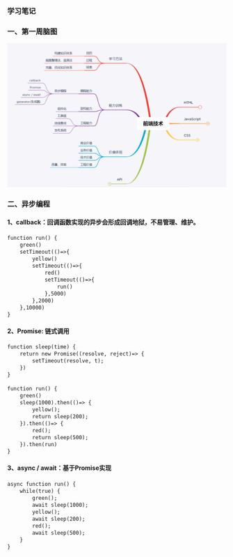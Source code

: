 ### 学习笔记

### 一、第一周脑图
![](https://github.com/codersave/Frontend-09-Template/raw/main/Week_01/week1.png?raw=true "第一周脑图")

### 二、异步编程
#### 1、callback：回调函数实现的异步会形成回调地狱，不易管理、维护。

    function run() {
        green()
        setTimeout(()=>{
            yellow()
            setTimeout(()=>{
                red()
                setTimeout(()=>{
                    run()
                },5000)
            },2000)
        },10000)
    }

#### 2、Promise: 链式调用

    function sleep(time) {
        return new Promise((resolve, reject)=> {
            setTimeout(resolve, t);
        })
    }

    function run() {
        green()
        sleep(1000).then(()=> {
            yellow();
            return sleep(200);
        }).then(()=> {
            red();
            return sleep(500);
        }).then(run)
    }

#### 3、async / await：基于Promise实现

    async function run() {
        while(true) {
            green();
            await sleep(1000);
            yellow();
            await sleep(200);
            red();
            await sleep(500);
        }
    }

    

